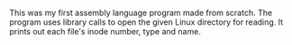 This was my first assembly language program made from scratch. The program uses library calls to open the given Linux directory for reading. It prints out each file's inode number, type and name.
